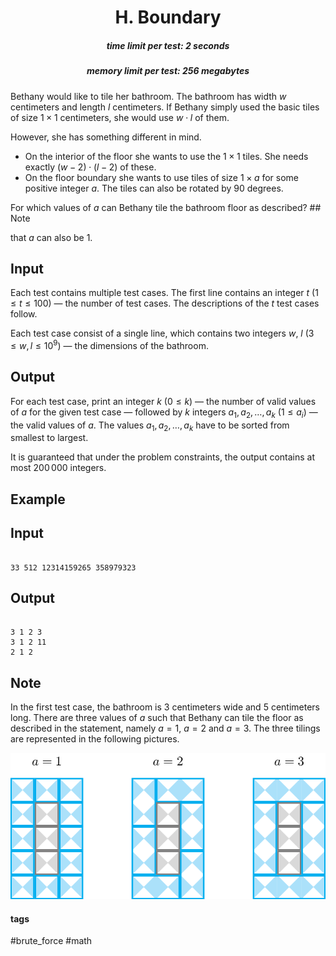 <h1 style='text-align: center;'> H. Boundary</h1>

<h5 style='text-align: center;'>time limit per test: 2 seconds</h5>
<h5 style='text-align: center;'>memory limit per test: 256 megabytes</h5>

Bethany would like to tile her bathroom. The bathroom has width $w$ centimeters and length $l$ centimeters. If Bethany simply used the basic tiles of size $1 \times 1$ centimeters, she would use $w \cdot l$ of them. 

However, she has something different in mind. 

* On the interior of the floor she wants to use the $1 \times 1$ tiles. She needs exactly $(w-2) \cdot (l-2)$ of these.
* On the floor boundary she wants to use tiles of size $1 \times a$ for some positive integer $a$. The tiles can also be rotated by $90$ degrees.

For which values of $a$ can Bethany tile the bathroom floor as described? ## Note

 that $a$ can also be $1$. 

## Input

Each test contains multiple test cases. The first line contains an integer $t$ ($1\le t\le 100$) — the number of test cases. The descriptions of the $t$ test cases follow.

Each test case consist of a single line, which contains two integers $w$, $l$ ($3 \leq w, l \leq 10^{9}$) — the dimensions of the bathroom.

## Output

For each test case, print an integer $k$ ($0\le k$) — the number of valid values of $a$ for the given test case — followed by $k$ integers $a_1, a_2,\dots, a_k$ ($1\le a_i$) — the valid values of $a$. The values $a_1, a_2, \dots, a_k$ have to be sorted from smallest to largest.

It is guaranteed that under the problem constraints, the output contains at most $200\,000$ integers. 

## Example

## Input


```

33 512 12314159265 358979323
```
## Output


```

3 1 2 3
3 1 2 11
2 1 2

```
## Note

In the first test case, the bathroom is $3$ centimeters wide and $5$ centimeters long. There are three values of $a$ such that Bethany can tile the floor as described in the statement, namely $a=1$, $a=2$ and $a=3$. The three tilings are represented in the following pictures. 

 ![](images/07ab4f102ebaf2a3ad3562155fe883c082ef2d70.png) 

#### tags 

#brute_force #math 